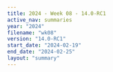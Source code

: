 ```yaml
---
title: 2024 - Week 08 - 14.0-RC1
active_nav: summaries
year: "2024"
filename: "wk08"
version: "14.0-RC1"
start_date: "2024-02-19"
end_date: "2024-02-25"
layout: "summary"
---
```

